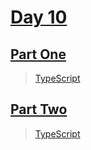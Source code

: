 # [Day 10](https://adventofcode.com/2023/day/10)

## [Part One](https://adventofcode.com/2023/day/10#part1)

> [TypeScript](/solutions/typescript/2023/10/src/p1.ts)

## [Part Two](https://adventofcode.com/2023/day/10#part2)

> [TypeScript](/solutions/typescript/2023/10/src/p2.ts)
